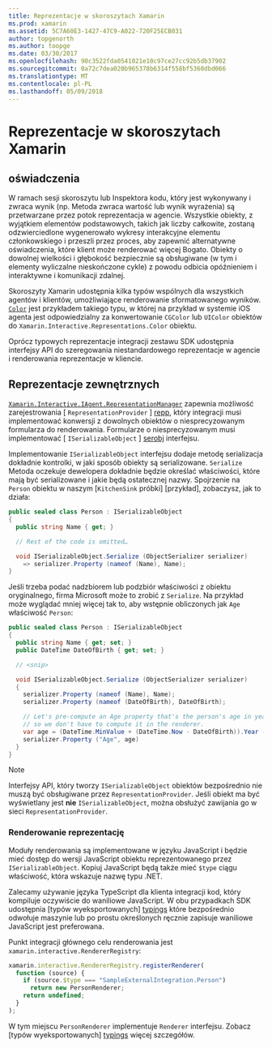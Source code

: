 ```yaml
---
title: Reprezentacje w skoroszytach Xamarin
ms.prod: xamarin
ms.assetid: 5C7A60E3-1427-47C9-A022-720F25ECB031
author: topgenorth
ms.author: toopge
ms.date: 03/30/2017
ms.openlocfilehash: 90c3522fda0541021e10c97ce27cc92b5db37902
ms.sourcegitcommit: 0a72c7dea020b965378b6314f558bf5360dbd066
ms.translationtype: MT
ms.contentlocale: pl-PL
ms.lasthandoff: 05/09/2018
---
```

# <a name="representations-in-xamarin-workbooks"></a>Reprezentacje w skoroszytach Xamarin

## <a name="representations"></a>oświadczenia

W ramach sesji skoroszytu lub Inspektora kodu, który jest wykonywany i zwraca wynik (np. Metoda zwraca wartość lub wynik wyrażenia) są przetwarzane przez potok reprezentacja w agencie. Wszystkie obiekty, z wyjątkiem elementów podstawowych, takich jak liczby całkowite, zostaną odzwierciedlone wygenerowało wykresy interakcyjne elementu członkowskiego i przeszli przez proces, aby zapewnić alternatywne oświadczenia, które klient może renderować więcej Bogato. Obiekty o dowolnej wielkości i głębokość bezpiecznie są obsługiwane (w tym i elementy wyliczalne nieskończone cykle) z powodu odbicia opóźnieniem i interaktywne i komunikacji zdalnej.

Skoroszyty Xamarin udostępnia kilka typów wspólnych dla wszystkich agentów i klientów, umożliwiające renderowanie sformatowanego wyników. [`Color`][xir-color] jest przykładem takiego typu, w której na przykład w systemie iOS agenta jest odpowiedzialny za konwertowanie `CGColor` lub `UIColor` obiektów do `Xamarin.Interactive.Representations.Color` obiektu.

Oprócz typowych reprezentacje integracji zestawu SDK udostępnia interfejsy API do szeregowania niestandardowego reprezentacje w agencie i renderowania reprezentacje w kliencie.

## <a name="external-representations"></a>Reprezentacje zewnętrznych

[`Xamarin.Interactive.IAgent.RepresentationManager`][repman] zapewnia możliwość zarejestrowania [ `RepresentationProvider` ] [ repp], który integracji musi implementować konwersji z dowolnych obiektów o niesprecyzowanym formularza do renderowania. Formularze o niesprecyzowanym musi implementować [ `ISerializableObject` ] [ serobj] interfejsu.

Implementowanie `ISerializableObject` interfejsu dodaje metodę serializacja dokładnie kontrolki, w jaki sposób obiekty są serializowane. `Serialize` Metoda oczekuje dewelopera dokładnie będzie określać właściwości, które mają być serializowane i jakie będą ostatecznej nazwy. Spojrzenie na `Person` obiektu w naszym [`KitchenSink` próbki] [przykład], zobaczysz, jak to działa:

```csharp
public sealed class Person : ISerializableObject
{
  public string Name { get; }

  // Rest of the code is omitted…

  void ISerializableObject.Serialize (ObjectSerializer serializer)
    => serializer.Property (nameof (Name), Name);
}
```

Jeśli trzeba podać nadzbiorem lub podzbiór właściwości z obiektu oryginalnego, firma Microsoft może to zrobić z `Serialize`. Na przykład może wyglądać mniej więcej tak to, aby wstępnie obliczonych jak `Age` właściwość `Person`:

```csharp
public sealed class Person : ISerializableObject
{
  public string Name { get; set; }
  public DateTime DateOfBirth { get; set; }

  // <snip>

  void ISerializableObject.Serialize (ObjectSerializer serializer)
  {
    serializer.Property (nameof (Name), Name);
    serializer.Property (nameof (DateOfBirth), DateOfBirth);

    // Let's pre-compute an Age property that's the person's age in years,
    // so we don't have to compute it in the renderer.
    var age = (DateTime.MinValue + (DateTime.Now - DateOfBirth)).Year - 1;
    serializer.Property ("Age", age)
  }
}
```

> [!NOTE]
> Interfejsy API, który tworzy `ISerializableObject` obiektów bezpośrednio nie muszą być obsługiwane przez `RepresentationProvider`. Jeśli obiekt ma być wyświetlany jest **nie** `ISerializableObject`, można obsłużyć zawijania go w sieci `RepresentationProvider`.

### <a name="rendering-a-representation"></a>Renderowanie reprezentację

Moduły renderowania są implementowane w języku JavaScript i będzie mieć dostęp do wersji JavaScript obiektu reprezentowanego przez `ISerializableObject`. Kopiuj JavaScript będą także mieć `$type` ciągu właściwość, która wskazuje nazwę typu .NET.

Zalecamy używanie języka TypeScript dla klienta integracji kod, który kompiluje oczywiście do waniliowe JavaScript. W obu przypadkach SDK udostępnia [typów wyeksportowanych] [ typings] które bezpośrednio odwołuje maszynie lub po prostu określonych ręcznie zapisuje waniliowe JavaScript jest preferowana.

Punkt integracji głównego celu renderowania jest `xamarin.interactive.RendererRegistry`:

```js
xamarin.interactive.RendererRegistry.registerRenderer(
  function (source) {
    if (source.$type === "SampleExternalIntegration.Person")
      return new PersonRenderer;
    return undefined;
  }
);
```

W tym miejscu `PersonRenderer` implementuje `Renderer` interfejsu. Zobacz [typów wyeksportowanych] [ typings] więcej szczegółów.

[typings]: https://github.com/xamarin/Workbooks/blob/master/SDK/typings/xamarin-interactive.d.ts
[xir-color]: https://developer.xamarin.com/api/type/Xamarin.Interactive.Representations.Color/
[repman]: https://developer.xamarin.com/api/type/Xamarin.Interactive.Representations.IRepresentationManager/
[repp]: https://developer.xamarin.com/api/type/Xamarin.Interactive.Representations.RepresentationProvider/
[serobj]: https://developer.xamarin.com/api/type/Xamarin.Interactive.Serialization.ISerializableObject/
